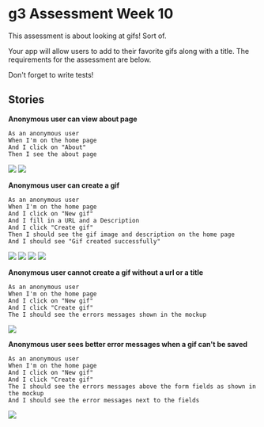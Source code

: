 # g3 Assessment Week 10

This assessment is about looking at gifs! Sort of.

Your app will allow users to add to their favorite gifs along with a title. The requirements
for the assessment are below.

Don't forget to write tests!

## Stories
**Anonymous user can view about page**

```
As an anonymous user
When I'm on the home page
And I click on "About"
Then I see the about page
```

<img src="project/01-home.png">
<img src="project/02-about.png">

**Anonymous user can create a gif**

```
As an anonymous user
When I'm on the home page
And I click on "New gif"
And I fill in a URL and a Description
And I click "Create gif"
Then I should see the gif image and description on the home page
And I should see "Gif created successfully"
```

<img src="project/03-home.png">
<img src="project/04-new-gif.png">
<img src="project/04-b-new-gif.png">
<img src="project/05-gif-created.png">

**Anonymous user cannot create a gif without a url or a title**

```
As an anonymous user
When I'm on the home page
And I click on "New gif"
And I click "Create gif"
The I should see the errors messages shown in the mockup
```

<img src="project/06-errors-as-list.png">

**Anonymous user sees better error messages when a gif can't be saved**

```
As an anonymous user
When I'm on the home page
And I click on "New gif"
And I click "Create gif"
The I should see the errors messages above the form fields as shown in the mockup
And I should see the error messages next to the fields

```

<img src="project/07-errors-by-field.png">
